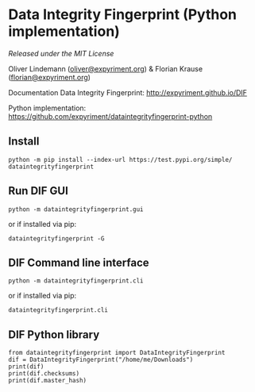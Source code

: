 Data Integrity Fingerprint (Python implementation)
===================================================

*Released under the MIT License*

Oliver Lindemann (oliver@expyriment.org) & Florian Krause (florian@expyriment.org)

Documentation Data Integrity Fingerprint: http://expyriment.github.io/DIF

Python implementation: https://github.com/expyriment/dataintegrityfingerprint-python


Install
-------

```
python -m pip install --index-url https://test.pypi.org/simple/ dataintegrityfingerprint
```


Run DIF GUI
-----------

```
python -m dataintegrityfingerprint.gui
```

or if installed via pip:

```
dataintegrityfingerprint -G
```


DIF Command line interface
--------------------------

```
python -m dataintegrityfingerprint.cli
```

or if installed via pip:

```
dataintegrityfingerprint.cli
```

DIF Python library
-------------------

```
from dataintegrityfingerprint import DataIntegrityFingerprint
dif = DataIntegrityFingerprint("/home/me/Downloads")
print(dif)
print(dif.checksums)
print(dif.master_hash)
```
